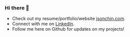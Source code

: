 ### Hi there 👋
- Check out my resume/portfolio/website [jsonchin.com](https://jsonchin.com/).
- Connect with me on [LinkedIn](https://www.linkedin.com/in/jrobchin/).
- Follow me here on Github for updates on my projects!
